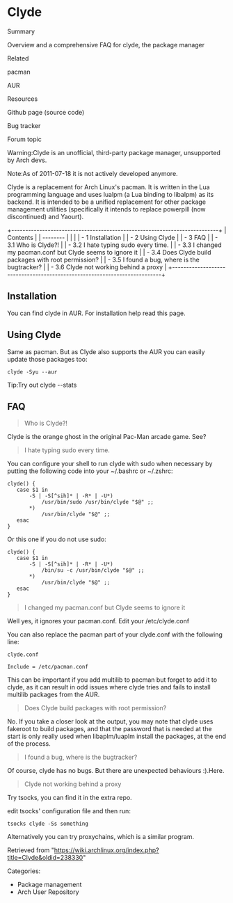 Clyde
=====

Summary

Overview and a comprehensive FAQ for clyde, the package manager

Related

pacman

AUR

Resources

Github page (source code)

Bug tracker

Forum topic

Warning:Clyde is an unofficial, third-party package manager, unsupported
by Arch devs.

Note:As of 2011-07-18 it is not actively developed anymore.

Clyde is a replacement for Arch Linux's pacman. It is written in the Lua
programming language and uses lualpm (a Lua binding to libalpm) as its
backend. It is intended to be a unified replacement for other package
management utilities (specifically it intends to replace powerpill (now
discontinued) and Yaourt).

+--------------------------------------------------------------------------+
| Contents                                                                 |
| --------                                                                 |
|                                                                          |
| -   1 Installation                                                       |
| -   2 Using Clyde                                                        |
| -   3 FAQ                                                                |
|     -   3.1 Who is Clyde?!                                               |
|     -   3.2 I hate typing sudo every time.                               |
|     -   3.3 I changed my pacman.conf but Clyde seems to ignore it        |
|     -   3.4 Does Clyde build packages with root permission?              |
|     -   3.5 I found a bug, where is the bugtracker?                      |
|     -   3.6 Clyde not working behind a proxy                             |
+--------------------------------------------------------------------------+

Installation
------------

You can find clyde in AUR. For installation help read this page.

Using Clyde
-----------

Same as pacman. But as Clyde also supports the AUR you can easily update
those packages too:

    clyde -Syu --aur

Tip:Try out clyde --stats

FAQ
---

> Who is Clyde?!

Clyde is the orange ghost in the original Pac-Man arcade game. See?

> I hate typing sudo every time.

You can configure your shell to run clyde with sudo when necessary by
putting the following code into your ~/.bashrc or ~/.zshrc:

    clyde() {
       case $1 in
           -S | -S[^sih]* | -R* | -U*)
               /usr/bin/sudo /usr/bin/clyde "$@" ;;
           *)
               /usr/bin/clyde "$@" ;;
       esac
    }

Or this one if you do not use sudo:

    clyde() {
       case $1 in
           -S | -S[^sih]* | -R* | -U*)
               /bin/su -c /usr/bin/clyde "$@" ;;
           *)
               /usr/bin/clyde "$@" ;;
       esac
    }

> I changed my pacman.conf but Clyde seems to ignore it

Well yes, it ignores your pacman.conf. Edit your /etc/clyde.conf

You can also replace the pacman part of your clyde.conf with the
following line:

    clyde.conf

    Include = /etc/pacman.conf

This can be important if you add multilib to pacman but forget to add it
to clyde, as it can result in odd issues where clyde tries and fails to
install multilib packages from the AUR.

> Does Clyde build packages with root permission?

No. If you take a closer look at the output, you may note that clyde
uses fakeroot to build packages, and that the password that is needed at
the start is only really used when libaplm/luaplm install the packages,
at the end of the process.

> I found a bug, where is the bugtracker?

Of course, clyde has no bugs. But there are unexpected
behaviours :).Here.

> Clyde not working behind a proxy

Try tsocks, you can find it in the extra repo.

edit tsocks' configuration file and then run:

    tsocks clyde -Ss something

Alternatively you can try proxychains, which is a similar program.

Retrieved from
"https://wiki.archlinux.org/index.php?title=Clyde&oldid=238330"

Categories:

-   Package management
-   Arch User Repository
